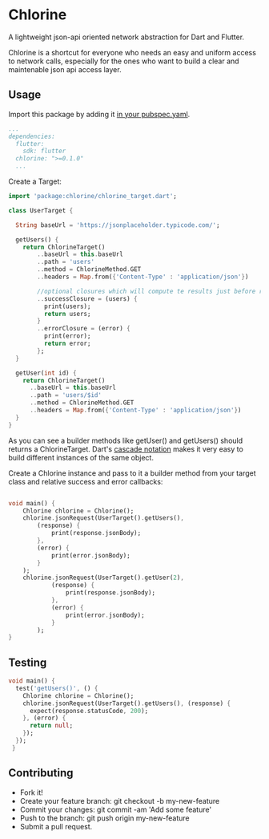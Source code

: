 # Chlorine

A lightweight json-api oriented network abstraction for Dart and Flutter.

Chlorine is a shortcut for everyone who needs an easy and uniform access to network calls, especially for
the ones who want to build a clear and maintenable json api access layer.

## Usage
Import this package by adding it [in your pubspec.yaml](https://flutter.io/docs/development/packages-and-plugins/using-packages#using-packages).

```yaml
...
dependencies:
  flutter:
    sdk: flutter
  chlorine: ">=0.1.0"
  ...
```

Create a Target:
```dart
import 'package:chlorine/chlorine_target.dart';

class UserTarget {

  String baseUrl = 'https://jsonplaceholder.typicode.com/';

  getUsers() {
    return ChlorineTarget()
        ..baseUrl = this.baseUrl
        ..path = 'users'
        ..method = ChlorineMethod.GET
        ..headers = Map.from({'Content-Type' : 'application/json'})

        //optional closures which will compute te results just before returning the response
        ..successClosure = (users) {
          print(users);
          return users;
        }
        ..errorClosure = (error) {
          print(error);
          return error;
        };
  }

  getUser(int id) {
    return ChlorineTarget()
      ..baseUrl = this.baseUrl
      ..path = 'users/$id'
      ..method = ChlorineMethod.GET
      ..headers = Map.from({'Content-Type' : 'application/json'})
  }
}
```

As you can see a builder methods like getUser() and getUsers() should returns a ChlorineTarget.
Dart's [cascade notation](https://www.dartlang.org/guides/language/language-tour#cascade-notation-) makes it very easy
to build different instances of the same object.

Create a Chlorine instance and pass to it a builder method from
your target class and relative success and error callbacks:

```dart

void main() {
    Chlorine chlorine = Chlorine();
    chlorine.jsonRequest(UserTarget().getUsers(),
        (response) {
            print(response.jsonBody);
        },
        (error) {
            print(error.jsonBody);
        }
    );
    chlorine.jsonRequest(UserTarget().getUser(2),
            (response) {
                print(response.jsonBody);
            },
            (error) {
                print(error.jsonBody);
            }
        );
}
```
## Testing
```dart
void main() {
  test('getUsers()', () {
    Chlorine chlorine = Chlorine();
    chlorine.jsonRequest(UserTarget().getUsers(), (response) {
      expect(response.statusCode, 200);
    }, (error) {
      return null;
    });
  });
 }
```

## Contributing
* Fork it!
* Create your feature branch: git checkout -b my-new-feature
* Commit your changes: git commit -am 'Add some feature'
* Push to the branch: git push origin my-new-feature
* Submit a pull request.
